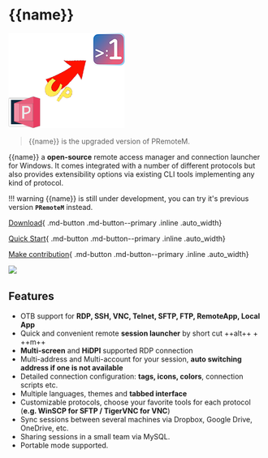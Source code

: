 ﻿# {{name}}

![logo](img/p2o.png)

> {{name}} is the upgraded version of PRemoteM.

 {{name}} a **open-source** remote access manager and connection launcher for Windows. It comes integrated with a number of different protocols but also provides extensibility options via existing CLI tools implementing any kind of protocol.

!!! warning
    {{name}} is still under development, you can try it's previous version **`PRemoteM`** instead.

[Download](./download.md){ .md-button .md-button--primary .inline .auto_width}

[Quick Start](./usage/quick-start.md){ .md-button .md-button--primary .inline .auto_width}

[Make contribution](./about.md#make-1remote-stronger){ .md-button .md-button--primary .inline .auto_width}

<img src="https://raw.githubusercontent.com/1Remote/PRemoteM/Doc/DocPic/maindemo.png" width="800" />

## Features

- OTB support for **RDP, SSH, VNC, Telnet, SFTP, FTP, RemoteApp, Local App**
- Quick and convenient remote **session launcher** by short cut ++alt++ + ++m++
- **Multi-screen** and **HiDPI** supported RDP connection
- Multi-address and Multi-account for your session, **auto switching address if one is not available**
- Detailed connection configuration: **tags, icons, colors**, connection scripts etc.
- Multiple languages, themes and **tabbed interface**
- Customizable protocols, choose your favorite tools for each protocol (**e.g. WinSCP for SFTP / TigerVNC for VNC**)
- Sync sessions between several machines via Dropbox, Google Drive, OneDrive, etc.
- Sharing sessions in a small team via MySQL.
- Portable mode supported.

